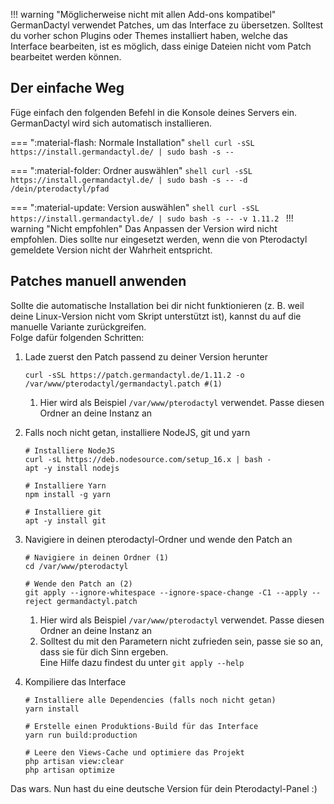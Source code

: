 !!! warning "Möglicherweise nicht mit allen Add-ons kompatibel"
    GermanDactyl verwendet Patches, um das Interface zu übersetzen.
    Solltest du vorher schon Plugins oder Themes installiert haben, welche das Interface bearbeiten, ist es möglich,
    dass einige Dateien nicht vom Patch bearbeitet werden können.

## Der einfache Weg

Füge einfach den folgenden Befehl in die Konsole deines Servers ein. GermanDactyl wird sich automatisch installieren.

=== ":material-flash: Normale Installation"
    ```shell
    curl -sSL https://install.germandactyl.de/ | sudo bash -s --
    ```

=== ":material-folder: Ordner auswählen"
    ```shell
    curl -sSL https://install.germandactyl.de/ | sudo bash -s -- -d /dein/pterodactyl/pfad
    ```

=== ":material-update: Version auswählen"
    ```shell
    curl -sSL https://install.germandactyl.de/ | sudo bash -s -- -v 1.11.2
    ```
    !!! warning "Nicht empfohlen"
        Das Anpassen der Version wird nicht empfohlen. Dies sollte nur eingesetzt werden, wenn die von Pterodactyl
        gemeldete Version nicht der Wahrheit entspricht.

## Patches manuell anwenden

Sollte die automatische Installation bei dir nicht funktionieren (z. B. weil deine Linux-Version nicht vom Skript
unterstützt ist), kannst du auf die manuelle Variante zurückgreifen.    
Folge dafür folgenden Schritten:

1. Lade zuerst den Patch passend zu deiner Version herunter   
    ```shell
    curl -sSL https://patch.germandactyl.de/1.11.2 -o /var/www/pterodactyl/germandactyl.patch #(1)
    ```
    1. Hier wird als Beispiel `/var/www/pterodactyl` verwendet. Passe diesen Ordner an deine Instanz an
   
2. Falls noch nicht getan, installiere NodeJS, git und yarn
    ```shell
    # Installiere NodeJS
    curl -sL https://deb.nodesource.com/setup_16.x | bash - 
    apt -y install nodejs
   
    # Installiere Yarn
    npm install -g yarn
   
    # Installiere git
    apt -y install git
    ```

3. Navigiere in deinen pterodactyl-Ordner und wende den Patch an  
    ```shell
    # Navigiere in deinen Ordner (1)
    cd /var/www/pterodactyl
   
    # Wende den Patch an (2)
    git apply --ignore-whitespace --ignore-space-change -C1 --apply --reject germandactyl.patch
    ```
    1. Hier wird als Beispiel `/var/www/pterodactyl` verwendet. Passe diesen Ordner an deine Instanz an
    2. Solltest du mit den Parametern nicht zufrieden sein, passe sie so an, dass sie für dich Sinn ergeben.   
       Eine Hilfe dazu findest du unter `git apply --help`
   
4. Kompiliere das Interface
    ```shell
    # Installiere alle Dependencies (falls noch nicht getan)
    yarn install
    
    # Erstelle einen Produktions-Build für das Interface
    yarn run build:production
   
    # Leere den Views-Cache und optimiere das Projekt
    php artisan view:clear
    php artisan optimize
    ```
   
Das wars. Nun hast du eine deutsche Version für dein Pterodactyl-Panel :)
